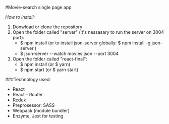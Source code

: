 #Movie-search single page app

_How to install:_

1. Donwload or clone the repository
2. Open the folder called "server" (it's nessasary to run the server on 3004 port):
    * \$ npm install (or to install json-server globally: $ npm install -g json-server )
    * \$ json-server --watch movies.json --port 3004
3. Open the folder called "react-final":
    * \$ npm install (or \$ yarn)
    * \$ npm start (or \$ yarn start)


###Technology used:

* React
* React - Router
* Redux
* Preprosessor: SASS
* Webpack (module bundler)
* Enzyme, Jest for testing